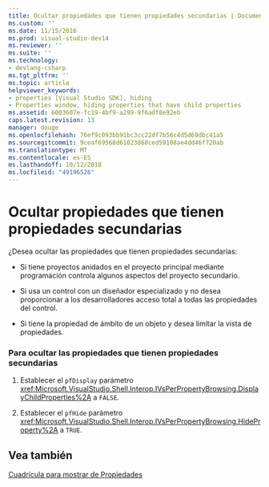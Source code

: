 ```yaml
---
title: Ocultar propiedades que tienen propiedades secundarias | Documentos de Microsoft
ms.custom: ''
ms.date: 11/15/2016
ms.prod: visual-studio-dev14
ms.reviewer: ''
ms.suite: ''
ms.technology:
- devlang-csharp
ms.tgt_pltfrm: ''
ms.topic: article
helpviewer_keywords:
- properties [Visual Studio SDK], hiding
- Properties window, hiding properties that have child properties
ms.assetid: 6003607e-fc19-4bf9-a299-9f6adf8e92eb
caps.latest.revision: 13
manager: douge
ms.openlocfilehash: 76ef9c093bb91bc3cc22df7b56c4d5d69dbc41a5
ms.sourcegitcommit: 9ceaf69568d61023868ced59108ae4dd46f720ab
ms.translationtype: MT
ms.contentlocale: es-ES
ms.lasthandoff: 10/12/2018
ms.locfileid: "49196526"
---
```

# <a name="hiding-properties-that-have-child-properties"></a>Ocultar propiedades que tienen propiedades secundarias
¿Desea ocultar las propiedades que tienen propiedades secundarias:  
  
-   Si tiene proyectos anidados en el proyecto principal mediante programación controla algunos aspectos del proyecto secundario.  
  
-   Si usa un control con un diseñador especializado y no desea proporcionar a los desarrolladores acceso total a todas las propiedades del control.  
  
-   Si tiene la propiedad de ámbito de un objeto y desea limitar la vista de propiedades.  
  
### <a name="to-hide-properties-that-have-child-properties"></a>Para ocultar las propiedades que tienen propiedades secundarias  
  
1.  Establecer el `pfDisplay` parámetro <xref:Microsoft.VisualStudio.Shell.Interop.IVsPerPropertyBrowsing.DisplayChildProperties%2A> a `FALSE`.  
  
2.  Establecer el `pfHide` parámetro <xref:Microsoft.VisualStudio.Shell.Interop.IVsPerPropertyBrowsing.HideProperty%2A> a `TRUE`.  
  
## <a name="see-also"></a>Vea también  
 [Cuadrícula para mostrar de Propiedades](../extensibility/internals/properties-display-grid.md)